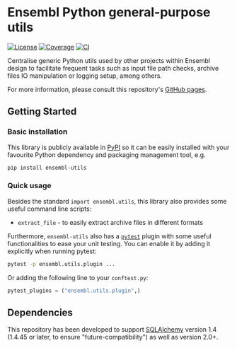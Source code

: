 # Ensembl Python general-purpose utils

[![License](https://img.shields.io/badge/license-Apache_2.0-blue.svg)](https://github.com/Ensembl/ensembl-utils/blob/main/LICENSE)
[![Coverage](https://ensembl.github.io/ensembl-utils/coverage/coverage-badge.svg)](https://ensembl.github.io/ensembl-utils/coverage)
[![CI](https://github.com/Ensembl/ensembl-utils/actions/workflows/ci.yml/badge.svg?branch=main)](https://github.com/Ensembl/ensembl-utils/actions/workflows/ci.yml)

Centralise generic Python utils used by other projects within Ensembl design to facilitate frequent tasks such as input file path checks, archive files IO manipulation or logging setup, among others.

For more information, please consult this repository's [GitHub pages](https://ensembl.github.io/ensembl-utils/).

## Getting Started

### Basic installation

This library is publicly available in [PyPI](https://pypi.org/project/ensembl-utils/) so it can be easily installed with your favourite Python dependency and packaging management tool, e.g.
```bash
pip install ensembl-utils
```

### Quick usage

Besides the standard `import ensembl.utils`, this library also provides some useful command line scripts:
- `extract_file` - to easily extract archive files in different formats

Furthermore, `ensembl-utils` also has a [`pytest`](https://docs.pytest.org/) plugin with some useful functionalities to ease your unit testing. You can enable it by adding it explicitly when running pytest:
```bash
pytest -p ensembl.utils.plugin ...
```

Or adding the following line to your `conftest.py`:
```python
pytest_plugins = ("ensembl.utils.plugin",)
```

## Dependencies

This repository has been developed to support [SQLAlchemy](https://www.sqlalchemy.org) version 1.4 (1.4.45 or later, to ensure "future-compatibility") as well as version 2.0+.
